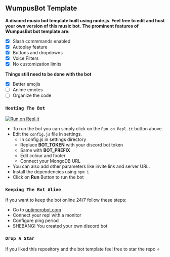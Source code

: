 ## WumpusBot Template
**A discord music bot template built using node.js. Feel free to edit and host your own version of this music bot.**
**The prominent features of WumpusBot bot template are:**
- [x] Slash commmands enabled
- [x] Autoplay feature
- [x] Buttons and dropdowns
- [x] Voice Filters
- [x] No customization limits

**Things still need to be done with the bot**
- [x] Better emojis
- [ ] Anime emotes
- [ ] Organize the code

### `Hosting The Bot`
[![Run on Repl.it](https://repl.it/badge/github/shivamkun/wumpusbot)](https://replit.com/github/shivamkun/wumpusbot)

- To run the bot you can simply click on the `Run on Repl.it` button above.
- Edit the `config.js` file in settings.
    - In config.js in settings directory
    - Replace **BOT_TOKEN** with your discord bot token
    - Same with **BOT_PREFIX**
    - Edit colour and footer
    - Connect your MongoDB URL
- You can also add other parameters like invite link and server URL.
- Install the dependencies using `npm i`
- Click on **Run** Button to run the bot

### `Keeping The Bot Alive`

If you want to keep the bot online 24/7 follow these steps:
- Go to [uptimerobot.com](https://uptimerobot.com) 
- Connect your repl with a monitor
- Configure ping period
- SHEBANG! You created your own discord bot

### `Drop A Star`
If you liked this repository and the bot template feel free to star the repo :star:
